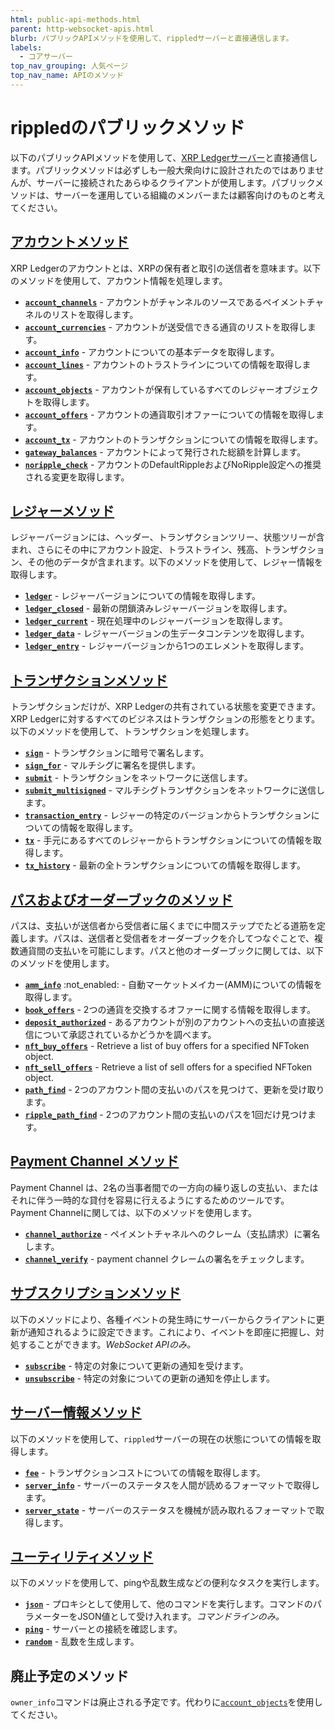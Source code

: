 ```yaml
---
html: public-api-methods.html
parent: http-websocket-apis.html
blurb: パブリックAPIメソッドを使用して、rippledサーバーと直接通信します。
labels:
  - コアサーバー
top_nav_grouping: 人気ページ
top_nav_name: APIのメソッド
---
```

# rippledのパブリックメソッド

以下のパブリックAPIメソッドを使用して、[XRP Ledgerサーバー](xrpl-servers.html)と直接通信します。パブリックメソッドは必ずしも一般大衆向けに設計されたのではありませんが、サーバーに接続されたあらゆるクライアントが使用します。パブリックメソッドは、サーバーを運用している組織のメンバーまたは顧客向けのものと考えてください。


## [アカウントメソッド](account-methods.html)

XRP Ledgerのアカウントとは、XRPの保有者と取引の送信者を意味ます。以下のメソッドを使用して、アカウント情報を処理します。

* **[`account_channels`](account_channels.html)** - アカウントがチャンネルのソースであるペイメントチャネルのリストを取得します。
* **[`account_currencies`](account_currencies.html)** - アカウントが送受信できる通貨のリストを取得します。
* **[`account_info`](account_info.html)** - アカウントについての基本データを取得します。
* **[`account_lines`](account_lines.html)** - アカウントのトラストラインについての情報を取得します。
* **[`account_objects`](account_objects.html)** - アカウントが保有しているすべてのレジャーオブジェクトを取得します。
* **[`account_offers`](account_offers.html)** - アカウントの通貨取引オファーについての情報を取得します。
* **[`account_tx`](account_tx.html)** - アカウントのトランザクションについての情報を取得します。
* **[`gateway_balances`](gateway_balances.html)** - アカウントによって発行された総額を計算します。
* **[`noripple_check`](noripple_check.html)** - アカウントのDefaultRippleおよびNoRipple設定への推奨される変更を取得します。


## [レジャーメソッド](ledger-methods.html)

レジャーバージョンには、ヘッダー、トランザクションツリー、状態ツリーが含まれ、さらにその中にアカウント設定、トラストライン、残高、トランザクション、その他のデータが含まれます。以下のメソッドを使用して、レジャー情報を取得します。

* **[`ledger`](ledger.html)** - レジャーバージョンについての情報を取得します。
* **[`ledger_closed`](ledger_closed.html)** - 最新の閉鎖済みレジャーバージョンを取得します。
* **[`ledger_current`](ledger_current.html)** - 現在処理中のレジャーバージョンを取得します。
* **[`ledger_data`](ledger_data.html)** - レジャーバージョンの生データコンテンツを取得します。
* **[`ledger_entry`](ledger_entry.html)** - レジャーバージョンから1つのエレメントを取得します。


## [トランザクションメソッド](transaction-methods.html)

トランザクションだけが、XRP Ledgerの共有されている状態を変更できます。XRP Ledgerに対するすべてのビジネスはトランザクションの形態をとります。以下のメソッドを使用して、トランザクションを処理します。

* **[`sign`](sign.html)** - トランザクションに暗号で署名します。
* **[`sign_for`](sign_for.html)** - マルチシグに署名を提供します。
* **[`submit`](submit.html)** - トランザクションをネットワークに送信します。
* **[`submit_multisigned`](submit_multisigned.html)** - マルチシグトランザクションをネットワークに送信します。
* **[`transaction_entry`](transaction_entry.html)** - レジャーの特定のバージョンからトランザクションについての情報を取得します。
* **[`tx`](tx.html)** - 手元にあるすべてのレジャーからトランザクションについての情報を取得します。
* **[`tx_history`](tx_history.html)** - 最新の全トランザクションについての情報を取得します。


## [パスおよびオーダーブックのメソッド](path-and-order-book-methods.html)

パスは、支払いが送信者から受信者に届くまでに中間ステップでたどる道筋を定義します。パスは、送信者と受信者をオーダーブックを介してつなぐことで、複数通貨間の支払いを可能にします。パスと他のオーダーブックに関しては、以下のメソッドを使用します。

* **[`amm_info`](amm_info.html)** :not_enabled: - 自動マーケットメイカー(AMM)についての情報を取得します。
* **[`book_offers`](book_offers.html)** - 2つの通貨を交換するオファーに関する情報を取得します。
* **[`deposit_authorized`](deposit_authorized.html)** - あるアカウントが別のアカウントへの支払いの直接送信について承認されているかどうかを調べます。
* **[`nft_buy_offers`](nft_buy_offers.html)** - Retrieve a list of buy offers for a specified NFToken object.
* **[`nft_sell_offers`](nft_sell_offers.html)** - Retrieve a list of sell offers for a specified NFToken object.
* **[`path_find`](path_find.html)** - 2つのアカウント間の支払いのパスを見つけて、更新を受け取ります。
* **[`ripple_path_find`](ripple_path_find.html)** - 2つのアカウント間の支払いのパスを1回だけ見つけます。


## [Payment Channel メソッド](payment-channel-methods.html)

Payment Channel は、2名の当事者間での一方向の繰り返しの支払い、またはそれに伴う一時的な貸付を容易に行えるようにするためのツールです。Payment Channelに関しては、以下のメソッドを使用します。

* **[`channel_authorize`](channel_authorize.html)** - ペイメントチャネルへのクレーム（支払請求）に署名します。
* **[`channel_verify`](channel_verify.html)** - payment channel クレームの署名をチェックします。


## [サブスクリプションメソッド](subscription-methods.html)

以下のメソッドにより、各種イベントの発生時にサーバーからクライアントに更新が通知されるように設定できます。これにより、イベントを即座に把握し、対処することができます。_WebSocket APIのみ。_

* **[`subscribe`](subscribe.html)** - 特定の対象について更新の通知を受けます。
* **[`unsubscribe`](unsubscribe.html)** - 特定の対象についての更新の通知を停止します。


## [サーバー情報メソッド](server-info-methods.html)

以下のメソッドを使用して、`rippled`サーバーの現在の状態についての情報を取得します。

* **[`fee`](fee.html)** - トランザクションコストについての情報を取得します。
* **[`server_info`](server_info.html)** - サーバーのステータスを人間が読めるフォーマットで取得します。
* **[`server_state`](server_state.html)** - サーバーのステータスを機械が読み取れるフォーマットで取得します。


## [ユーティリティメソッド](utility-methods.html)

以下のメソッドを使用して、pingや乱数生成などの便利なタスクを実行します。

* **[`json`](json.html)** - プロキシとして使用して、他のコマンドを実行します。コマンドのパラメーターをJSON値として受け入れます。_コマンドラインのみ。_
* **[`ping`](ping.html)** - サーバーとの接続を確認します。
* **[`random`](random.html)** - 乱数を生成します。


## 廃止予定のメソッド

`owner_info`コマンドは廃止される予定です。代わりに[`account_objects`](account_objects.html)を使用してください。
